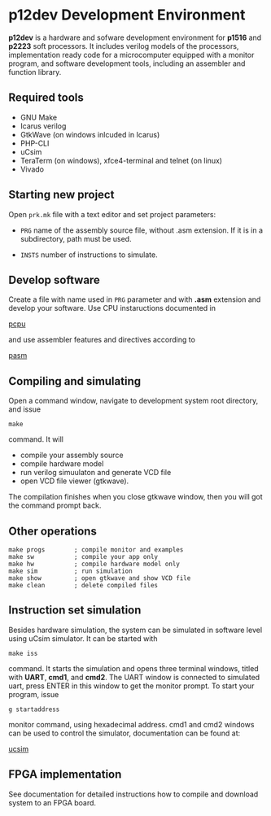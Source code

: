 # p12dev Development Environment

**p12dev** is a hardware and sofware development environment for
**p1516** and **p2223** soft processors. It includes verilog models of
the processors, implementation ready code for a microcomputer equipped
with a monitor program, and software development tools, including an
assembler and function library.


## Required tools

- GNU Make
- Icarus verilog
- GtkWave (on windows inlcuded in Icarus)
- PHP-CLI
- uCsim
- TeraTerm (on windows), xfce4-terminal and telnet (on linux)
- Vivado


## Starting new project

Open `prk.mk` file with a text editor and set project parameters:

- `PRG` name of the assembly source file, without .asm extension. If
  it is in a subdirectory, path must be used.
  
- `INSTS` number of instructions to simulate.


## Develop software

Create a file with name used in `PRG` parameter and with **.asm**
extension and develop your software. Use CPU instaructions documented in

[pcpu](https://docs.google.com/document/d/1MMJTB6DxL5sSkYoF5do1A1qZC5c4BnU0c9VOwRNeq6Y/edit?usp=sharing)

and use assembler features and directives according to

[pasm](https://docs.google.com/document/d/1bQZooX6hUN2C4n99xTbH_ixLitfhPmOWg5OT2IrxJ5U/edit?usp=sharing)


## Compiling and simulating

Open a command window, navigate to development system root directory,
and issue

```
make
```

command. It will

- compile your assembly source
- compile hardware model
- run verilog simuulaton and generate VCD file
- open VCD file viewer (gtkwave).

The compilation finishes when you close gtkwave window, then you will
got the command prompt back.


## Other operations

```
make progs        ; compile monitor and examples
make sw           ; compile your app only
make hw           ; compile hardware model only
make sim          ; run simulation
make show         ; open gtkwave and show VCD file
make clean        ; delete compiled files
```


## Instruction set simulation

Besides hardware simulation, the system can be simulated in software
level using uCsim simulator. It can be started with

```
make iss
```

command. It starts the simulation and opens three terminal windows,
titled with **UART**, **cmd1**, and **cmd2**. The UART window is
connected to simulated uart, press ENTER in this window to get the
monitor prompt. To start your program, issue

```
g startaddress
```

monitor command, using hexadecimal address. cmd1 and cmd2 windows can
be used to control the simulator, documentation can be found at:

[ucsim](http://www.ucsim.hu)


## FPGA implementation

See documentation for detailed instructions how to compile and
download system to an FPGA board.
